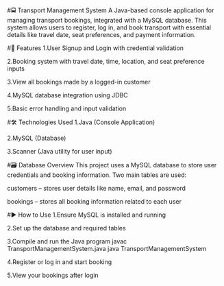 #🚍 Transport Management System
A Java-based console application for managing transport bookings, integrated with a MySQL database. This system allows users to register, log in, and book transport with essential details like travel date, seat preferences, and payment information.

#📌 Features
1.User Signup and Login with credential validation

2.Booking system with travel date, time, location, and seat preference inputs

3.View all bookings made by a logged-in customer

4.MySQL database integration using JDBC

5.Basic error handling and input validation

#🛠️ Technologies Used
1.Java (Console Application)

2.MySQL (Database)

3.Scanner (Java utility for user input)

#🗃️ Database Overview
This project uses a MySQL database to store user credentials and booking information. Two main tables are used:

customers – stores user details like name, email, and password

bookings – stores all booking information related to each user

#▶️ How to Use
1.Ensure MySQL is installed and running

2.Set up the database and required tables

3.Compile and run the Java program
    javac TransportManagementSystem.java
    java TransportManagementSystem


4.Register or log in and start booking

5.View your bookings after login

